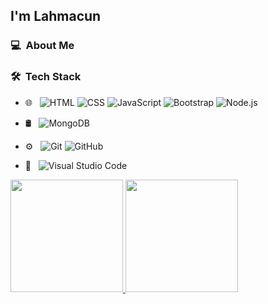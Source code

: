 

<h2>I'm Lahmacun</h2>

<h3> 💻 &nbsp;About Me </h3>



<h3> 🛠 &nbsp;Tech Stack</h3>

- 🌐 &nbsp;
  ![HTML](https://img.shields.io/badge/-HTML-333333?style=flat&logo=HTML5)
  ![CSS](https://img.shields.io/badge/-CSS-333333?style=flat&logo=CSS3&logoColor=1572B6)
  ![JavaScript](https://img.shields.io/badge/-JavaScript-333333?style=flat&logo=javascript)
  ![Bootstrap](https://img.shields.io/badge/-Bootstrap-333333?style=flat&logo=bootstrap&logoColor=563D7C)
  ![Node.js](https://img.shields.io/badge/-Node.js-333333?style=flat&logo=node.js)
- 🛢 &nbsp;
  ![MongoDB](https://img.shields.io/badge/-MongoDB-333333?style=flat&logo=mongodb)
- ⚙️ &nbsp;
  ![Git](https://img.shields.io/badge/-Git-333333?style=flat&logo=git)
  ![GitHub](https://img.shields.io/badge/-GitHub-333333?style=flat&logo=github)

- 🔧 &nbsp;
  ![Visual Studio Code](https://img.shields.io/badge/-Visual%20Studio%20Code-333333?style=flat&logo=visual-studio-code&logoColor=007ACC)


<p>
<a href="https://github.com/AVS1508">
  <img height="180em" src="https://github-readme-stats.vercel.app/api?username=BYSedX&show_icons=true&theme=radical" />
  <img height="180em" src="https://github-readme-stats-eight-theta.vercel.app/api/top-langs/?username=BYSedX&theme=radical&layout=compact&exclude_lang=java+r" />
</a>
</p>

